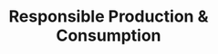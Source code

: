 ---
type: topic
title: Responsible Production & Consumption
description: Reversing current consumption trends for a sustainable future
imageSource: https://www.un.org/sustainabledevelopment/wp-content/uploads/2018/05/E_SDG-goals_icons-individual-rgb-12.png
weight: 12
tags: ['sustainability', 'infrastructure']
---